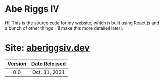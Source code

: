 # Abe Riggs IV
Hi! This is the source code for my website, which is built using React.js and a bunch of other things (I'll make this more detailed later).

# Site: <a href="aberiggsiv.dev">aberiggsiv.dev</a>

| Version | Date Released|
|:-------:|:------------:|
| 0.0     | Oct. 31, 2021|
